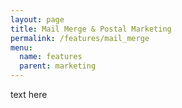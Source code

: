 ```yaml
---
layout: page
title: Mail Merge & Postal Marketing
permalink: /features/mail_merge
menu:
  name: features
  parent: marketing
---
```


text here

